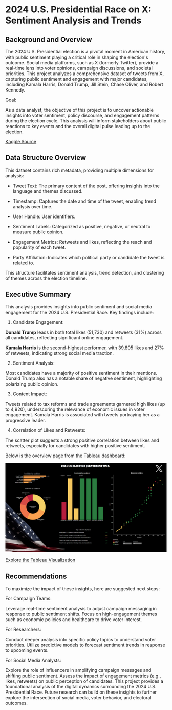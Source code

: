 # 2024 U.S. Presidential Race on X: Sentiment Analysis and Trends


## Background and Overview

The 2024 U.S. Presidential election is a pivotal moment in American history, with public sentiment playing a critical role in shaping the election's outcome. Social media platforms, such as X (formerly Twitter), provide a real-time lens into voter opinions, campaign discussions, and societal priorities. This project analyzes a comprehensive dataset of tweets from X, capturing public sentiment and engagement with major candidates, including Kamala Harris, Donald Trump, Jill Stein, Chase Oliver, and Robert Kennedy.

Goal:

As a data analyst, the objective of this project is to uncover actionable insights into voter sentiment, policy discourse, and engagement patterns during the election cycle. This analysis will inform stakeholders about public reactions to key events and the overall digital pulse leading up to the election.

[Kaggle Source](https://www.kaggle.com/datasets/emirhanai/2024-u-s-election-sentiment-on-x)


## Data Structure Overview

This dataset contains rich metadata, providing multiple dimensions for analysis:

- Tweet Text: The primary content of the post, offering insights into the language and themes discussed.

- Timestamp: Captures the date and time of the tweet, enabling trend analysis over time.

- User Handle: User identifiers.

- Sentiment Labels: Categorized as positive, negative, or neutral to measure public opinion.

- Engagement Metrics: Retweets and likes, reflecting the reach and popularity of each tweet.

- Party Affiliation: Indicates which political party or candidate the tweet is related to.

This structure facilitates sentiment analysis, trend detection, and clustering of themes across the election timeline.


## Executive Summary

This analysis provides insights into public sentiment and social media engagement for the 2024 U.S. Presidential Race. Key findings include:

1. Candidate Engagement:

**Donald Trump** leads in both total likes (51,730) and retweets (31%) across all candidates, reflecting significant online engagement.

**Kamala Harris** is the second-highest performer, with 39,805 likes and 27% of retweets, indicating strong social media traction.

2. Sentiment Analysis:

Most candidates have a majority of positive sentiment in their mentions.
Donald Trump also has a notable share of negative sentiment, highlighting polarizing public opinion.

3. Content Impact:

Tweets related to tax reforms and trade agreements garnered high likes (up to 4,920), underscoring the relevance of economic issues in voter engagement.
Kamala Harris is associated with tweets portraying her as a progressive leader.

4. Correlation of Likes and Retweets:

The scatter plot suggests a strong positive correlation between likes and retweets, especially for candidates with higher positive sentiment.

Below is the overview page from the Tableau dashboard: 

![2024 US Election Sentiment on X](images/Tableau_Dashboard.png)

[Explore the Tableau Visualization](https://public.tableau.com/views/2024USelectionsentimentonX/USElectionSentimentonX?:language=en-US&:sid=&:redirect=auth&:display_count=n&:origin=viz_share_link)


## Recommendations

To maximize the impact of these insights, here are suggested next steps:

For Campaign Teams:

Leverage real-time sentiment analysis to adjust campaign messaging in response to public sentiment shifts.
Focus on high-engagement themes such as economic policies and healthcare to drive voter interest.

For Researchers:

Conduct deeper analysis into specific policy topics to understand voter priorities.
Utilize predictive models to forecast sentiment trends in response to upcoming events.

For Social Media Analysts:

Explore the role of influencers in amplifying campaign messages and shifting public sentiment.
Assess the impact of engagement metrics (e.g., likes, retweets) on public perception of candidates.
This project provides a foundational analysis of the digital dynamics surrounding the 2024 U.S. Presidential Race. Future research can build on these insights to further explore the intersection of social media, voter behavior, and electoral outcomes.